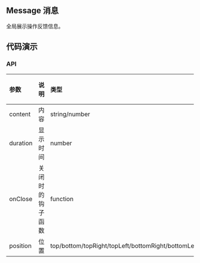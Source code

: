 ## Message 消息

全局展示操作反馈信息。

## 代码演示

### API

|参数|说明|类型|默认值|
|:---|:-----|:----|:------|
|content|内容|string/number|-|
|duration|显示时间|number|3|
|onClose|关闭时的钩子函数|function|-|
|position|位置|top/bottom/topRight/topLeft/bottomRight/bottomLeft|top|
